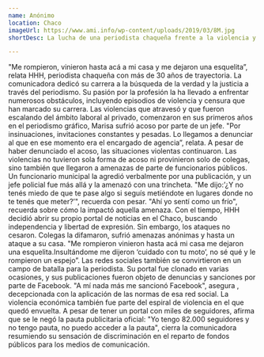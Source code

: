 ```yaml
---
name: Anónimo
location: Chaco
imageUrl: https://www.ami.info/wp-content/uploads/2019/03/8M.jpg
shortDesc: La lucha de una periodista chaqueña frente a la violencia y la censura 

---
```



 "Me rompieron, vinieron hasta acá a mi casa y me dejaron una esquelita”, relata HHH, periodista chaqueña con más de 30 años de trayectoria. La comunicadora dedicó su carrera a  la búsqueda de la verdad y la justicia a través del periodismo. Su pasión por la profesión la ha llevado a enfrentar numerosos obstáculos, incluyendo episodios de violencia y censura que han marcado su carrera.
Las violencias que atravesó y que fueron escalando del ámbito laboral al privado, comenzaron en sus primeros años en el periodismo gráfico, Marisa sufrió acoso por parte de un jefe. "Por insinuaciones, invitaciones constantes y pesadas. Lo llegamos a denunciar al que en ese momento era el encargado de agencia”, relata. A pesar de haber denunciado el acoso, las situaciones violentas continuaron. 
Las violencias no tuvieron sola forma de acoso ni provinieron solo de colegas, sino también que llegaron a amenazas de parte de funcionarios públicos. Un funcionario municipal la agredió verbalmente por una publicación, y un jefe policial fue más allá y la amenazó con una trincheta. "Me dijo:’¿Y no tenés miedo de que te pase algo si seguís metiéndote en lugares donde no te tenés que meter?’", recuerda con pesar. "Ahí yo sentí como un frío", recuerda sobre cómo la impactó aquella amenaza.
Con el tiempo, HHH decidió abrir su propio portal de noticias en el Chaco, buscando independencia y libertad de expresión. Sin embargo, los ataques no cesaron. Colegas la difamaron, sufrió amenazas anónimas y hasta un ataque a su casa. "Me rompieron vinieron hasta acá mi casa me dejaron una esquelita.Insultándome me dijeron ‘cuidado con tu moto’, no sé qué y le rompieron un espejo”.
Las redes sociales también se convirtieron en un campo de batalla para la periodista. Su portal fue clonado en varias ocasiones, y sus publicaciones fueron objeto de denuncias y sanciones por parte de Facebook. "A mí nada más me sancionó Facebook", asegura , decepcionada con la aplicación de las normas de esa red social. 
La violencia económica también fue parte del espiral de violencia en el que quedó envuelta.  A pesar de tener un portal con miles de seguidores, afirma que se le negó la pauta publicitaria oficial: "Yo tengo 82.000 seguidores y  no tengo pauta, no puedo acceder a la pauta", cierra la comunicadora resumiendo su sensación de discriminación en el reparto de fondos públicos para los medios de comunicación. 